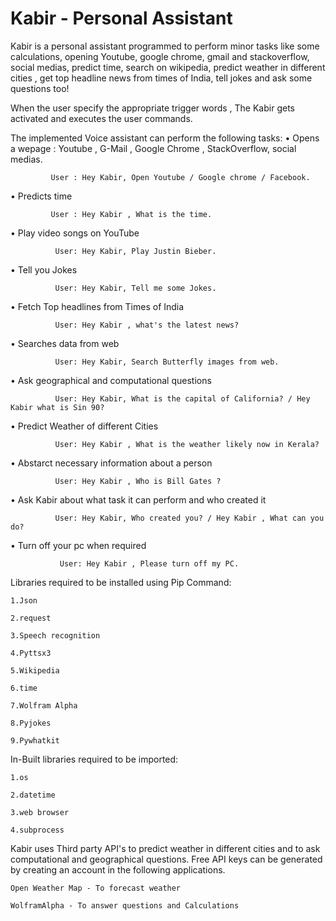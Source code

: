 # Kabir - Personal Assistant
Kabir is a personal assistant programmed to perform minor tasks like some calculations, opening Youtube, google chrome, gmail and stackoverflow, social medias, predict time, search on wikipedia, predict weather in different cities , get top headline news from times of India, tell jokes and ask some questions too!

When the user specify the appropriate trigger words , The Kabir gets activated and executes the user commands.

The implemented Voice assistant can perform the following tasks:
•	Opens a wepage : Youtube , G-Mail , Google Chrome , StackOverflow, social medias.

             User : Hey Kabir, Open Youtube / Google chrome / Facebook.

•	Predicts time

             User : Hey Kabir , What is the time.

•	Play video songs on YouTube

              
              User: Hey Kabir, Play Justin Bieber.
              
•	Tell you Jokes

              User: Hey Kabir, Tell me some Jokes.

•	Fetch Top headlines from Times of India

              User: Hey Kabir , what's the latest news?

•	Searches data from web

              User: Hey Kabir, Search Butterfly images from web.

•	Ask geographical and computational questions

              User: Hey Kabir, What is the capital of California? / Hey Kabir what is Sin 90?


•	Predict Weather of different Cities

              User: Hey Kabir , What is the weather likely now in Kerala?

•	Abstarct necessary information about a person

              User: Hey Kabir , Who is Bill Gates ?

•	Ask Kabir about what task it can perform and who created it

              User: Hey Kabir, Who created you? / Hey Kabir , What can you do?

•	Turn off your pc when required

	           User: Hey Kabir , Please turn off my PC.


Libraries required to be installed using Pip Command:

    1.Json

    2.request

    3.Speech recognition

    4.Pyttsx3

    5.Wikipedia

    6.time

    7.Wolfram Alpha

    8.Pyjokes

    9.Pywhatkit



In-Built libraries required to be imported:

    1.os

    2.datetime

    3.web browser

    4.subprocess


Kabir uses Third party API's to predict weather in different cities and to ask computational and geographical questions. Free API keys can be generated by creating an account in the following applications.

    Open Weather Map - To forecast weather

    WolframAlpha - To answer questions and Calculations
